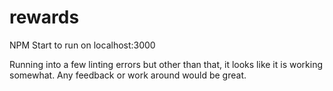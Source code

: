 # rewards

NPM Start to run on localhost:3000

Running into a few linting errors but other than that, it looks like it is working somewhat. 
Any feedback or  work around would be great. 
